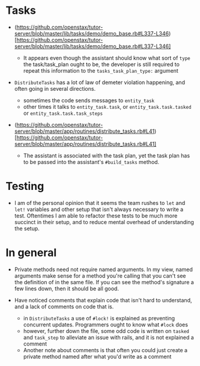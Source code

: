 # Tasks

* (https://github.com/openstax/tutor-server/blob/master/lib/tasks/demo/demo_base.rb#L337-L346)[https://github.com/openstax/tutor-server/blob/master/lib/tasks/demo/demo_base.rb#L337-L346]
  * It appears even though the assistant should know what sort of `type` the task/task_plan ought to be, the developer is still required to repeat this information to the `tasks_task_plan_type:` argument

* `DistributeTasks` has a lot of law of demeter violation happening, and often going in several directions.
  * sometimes the code sends messages to `entity_task`
  * other times it talks to `entity_task.task`, or `entity_task.task.tasked` or `entity_task.task.task_steps`

* (https://github.com/openstax/tutor-server/blob/master/app/routines/distribute_tasks.rb#L41)[https://github.com/openstax/tutor-server/blob/master/app/routines/distribute_tasks.rb#L41]
  * The assistant is associated with the task plan, yet the task plan has to be passed into the assistant's `#build_tasks` method.

# Testing

* I am of the personal opinion that it seems the team rushes to `let` and `let!` variables and other setup that isn't always necessary to write a test. Oftentimes I am able to refactor these tests to be much more succinct in their setup, and to reduce mental overhead of understanding the setup.

# In general

* Private methods need not require named arguments. In my view, named arguments make sense for a method you're calling that you can't see the definition of in the same file. If you can see the method's signature a few lines down, then it should be all good.

* Have noticed comments that explain code that isn't hard to understand, and a lack of comments on code that is.
  * in `DistributeTasks` a use of `#lock!` is explained as preventing concurrent updates. Programmers ought to know what `#lock` does
  * however, further down the file, some odd code is written on `tasked` and `task_step` to alleviate an issue with rails, and it is not explained a comment
  * Another note about comments is that often you could just create a private method named after what you'd write as a comment

